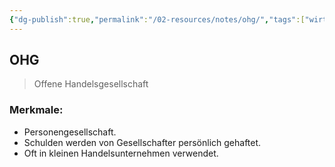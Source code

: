 ```yaml
---
{"dg-publish":true,"permalink":"/02-resources/notes/ohg/","tags":["wirtschaft/bwl"],"noteIcon":"","updated":"2025-10-29T12:59:08.812+01:00"}
---
```


## OHG 
> Offene Handelsgesellschaft

### Merkmale:
- Personengesellschaft.
- Schulden werden von Gesellschafter persönlich gehaftet.
- Oft in kleinen Handelsunternehmen verwendet.
